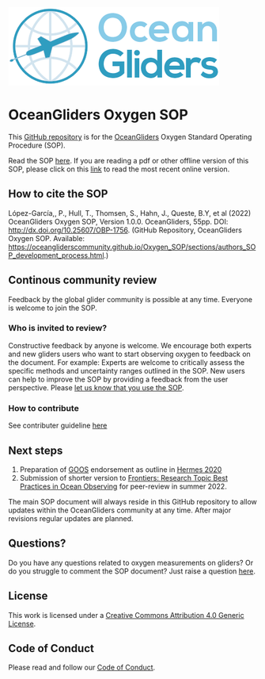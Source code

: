 ![oceangliders](images/logo-ocean-gliders.png)

# OceanGliders Oxygen SOP

This [GitHub repository](https://github.com/OceanGlidersCommunity/Oxygen_SOP) is for the [OceanGliders](https://www.oceangliders.org) Oxygen Standard Operating Procedure (SOP).

Read the SOP [here](https://oceangliderscommunity.github.io/Oxygen_SOP/sections/authors_SOP_development_process.html). 
If you are reading a pdf or other offline version of this SOP, please click on this [link](https://oceangliderscommunity.github.io/Oxygen_SOP/sections/authors_SOP_development_process.html) to read the most recent online version.

## How to cite the SOP
López-García,, P., Hull, T., Thomsen, S., Hahn, J., Queste, B.Y, et al (2022) 
OceanGliders Oxygen SOP, Version 1.0.0. OceanGliders, 55pp. DOI: http://dx.doi.org/10.25607/OBP-1756. 
(GitHub Repository, OceanGliders Oxygen SOP. 
Available: https://oceangliderscommunity.github.io/Oxygen_SOP/sections/authors_SOP_development_process.html.)

## Continous community review
Feedback by the global glider community is possible at any time. 
Everyone is welcome to join the SOP.

### Who is invited to review?
Constructive feedback by anyone is welcome. 
We encourage both experts and new gliders users who want to start observing oxygen to feedback on the document. 
For example: Experts are welcome to critically assess the specific methods and uncertainty ranges outlined in the SOP. 
New users can help to improve the SOP by providing a feedback from the user perspective. 
Please [let us know that you use the SOP](https://github.com/OceanGlidersCommunity/Oxygen_SOP/discussions).

### How to contribute
See contributer guideline [here](https://github.com/OceanGlidersCommunity/Oxygen_SOP/blob/main/CONTRIBUTING.md)

## Next steps
1) Preparation of [GOOS](https://www.goosocean.org) endorsement as outline in [Hermes 2020](http://dx.doi.org/10.25607/OBP-926)
2) Submission of shorter version to [Frontiers: Research Topic Best Practices in Ocean Observing](https://www.frontiersin.org/research-topics/7173/best-practices-in-ocean-observing) for peer-review in summer 2022.

The main SOP document will always reside in this GitHub repository to allow updates within the OceanGliders community at any time. 
After major revisions regular updates are planned.

## Questions?
Do you have any questions related to oxygen measurements on gliders?
Or do you struggle to comment the SOP document? 
Just raise a question [here](https://github.com/OceanGlidersCommunity/Oxygen_SOP/discussions).

## License
This work is licensed under a [Creative Commons Attribution 4.0 Generic License](https://creativecommons.org/licenses/by/4.0/).

## Code of Conduct
Please read and follow our [Code of Conduct](https://github.com/OceanGlidersCommunity/OceanGliders/blob/main/CODE_OF_CONDUCT.md).

